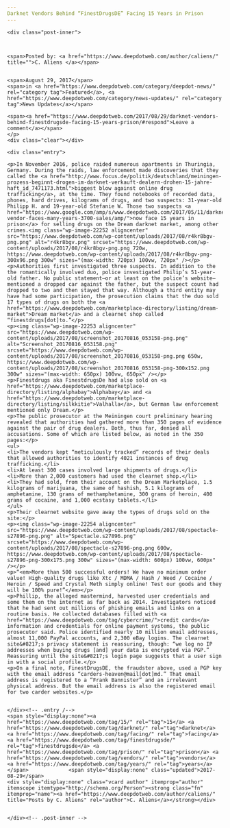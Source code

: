```yaml
---
Darknet Vendors Behind “FinestDrugsDE” Facing 15 Years in Prison
---
```

<article class="post-listing post-22241 post type-post status-publish format-standard has-post-thumbnail hentry  tag-1886 tag-darknet tag-facing tag-finestdrugsde tag-prison tag-vendors tag-years">
    
    <div class="post-inner">
    
    
        
    <span>Posted by: <a href="https://www.deepdotweb.com/author/caliens/" title="">C. Aliens </a></span>
    
    
    <span>August 29, 2017</span>
    <span>in <a href="https://www.deepdotweb.com/category/deepdot-news/" rel="category tag">Featured</a>, <a href="https://www.deepdotweb.com/category/news-updates/" rel="category tag">News Updates</a></span>
    
    <span><a href="https://www.deepdotweb.com/2017/08/29/darknet-vendors-behind-finestdrugsde-facing-15-years-prison/#respond">Leave a comment</a></span>
    </p>
    <div class="clear"></div>
    
    <div class="entry">
    
    <p>In November 2016, police raided numerous apartments in Thuringia, Germany. During the raids, law enforcement made discoveries that they called the <a href="http://www.focus.de/politik/deutschland/meiningen-prozess-beginnt-drogen-im-darknet-verkauft-dealern-drohen-15-jahre-haft_id_7471173.html">biggest blow against online drug trafficking</a>, at the time. They found notebooks of recorded data, phones, hard drives, kilograms of drugs, and two suspects: 31-year-old Philipp H. and 19-year-old Stefanie W. Those two suspects <a href="https://www.google.com/amp/s/www.deepdotweb.com/2017/05/11/darknet-vendor-faces-many-years-3700-sales/amp/">now face 15 years in prison</a> for selling drugs on the Dream darknet market, among other crimes.<img class="wp-image-22252 aligncenter" src="https://www.deepdotweb.com/wp-content/uploads/2017/08/r4kr8bgv-png.png" alt="r4kr8bgv.png" srcset="https://www.deepdotweb.com/wp-content/uploads/2017/08/r4kr8bgv-png.png 720w, https://www.deepdotweb.com/wp-content/uploads/2017/08/r4kr8bgv-png-300x96.png 300w" sizes="(max-width: 720px) 100vw, 720px" /></p>
    <p>Authorities first investigated three suspects. In addition to the the romantically involved duo, police investigated Philip’s 51-year-old father. No public statement—or at least on the police’s website—mentioned a dropped car against the father, but the suspect count had dropped to two and then stayed that way. Although a third entity may have had some participation, the prosecution claims that the duo sold 17 types of drugs on both the <a href="https://www.deepdotweb.com/marketplace-directory/listing/dream-market">Dream market</a> and a clearnet shop called “finestdrugs[dot]to.”</p>
    <p><img class="wp-image-22253 aligncenter" src="https://www.deepdotweb.com/wp-content/uploads/2017/08/screenshot_20170816_053158-png.png" alt="Screenshot_20170816_053158.png" srcset="https://www.deepdotweb.com/wp-content/uploads/2017/08/screenshot_20170816_053158-png.png 650w, https://www.deepdotweb.com/wp-content/uploads/2017/08/screenshot_20170816_053158-png-300x152.png 300w" sizes="(max-width: 650px) 100vw, 650px" /></p>
    <p>Finestdrugs aka FinestdrugsDe had also sold on <a href="https://www.deepdotweb.com/marketplace-directory/listing/alphabay">Alphabay</a> and <a href="https://www.deepdotweb.com/marketplace-directory/listing/silkkitie">Valhalla</a>, but German law enforcement mentioned only Dream.</p>
    <p>The public prosecutor at the Meiningen court preliminary hearing revealed that authorities had gathered more than 350 pages of evidence against the pair of drug dealers. Both, thus far, denied all accusations. Some of which are listed below, as noted in the 350 pages:</p>
    <ul>
    <li>The vendors kept “meticulously tracked” records of their deals that allowed authorities to identify 4021 instances of drug trafficking.</li>
    <li>At least 300 cases involved large shipments of drugs.</li>
    <li>More than 2,000 customers had used the clearnet shop.</li>
    <li>They had sold, from their account on the Dream Marketplace, 1.5 kilograms of marijuana, the same of hashish, 5.1 kilograms of amphetamine, 130 grams of methamphetamine, 300 grams of heroin, 400 grams of cocaine, and 1,000 ecstasy tablets.</li>
    </ul>
    <p>Their clearnet website gave away the types of drugs sold on the site:</p>
    <p><img class="wp-image-22254 aligncenter" src="https://www.deepdotweb.com/wp-content/uploads/2017/08/spectacle-s27896-png.png" alt="Spectacle.s27896.png" srcset="https://www.deepdotweb.com/wp-content/uploads/2017/08/spectacle-s27896-png.png 600w, https://www.deepdotweb.com/wp-content/uploads/2017/08/spectacle-s27896-png-300x175.png 300w" sizes="(max-width: 600px) 100vw, 600px" /></p>
    <p>“<em>More than 500 successful orders! We have no minimum order value! High-quality drugs like Xtc / MDMA / Hash / Weed / Cocaine / Heroin / Speed and Crystal Meth simply online! Test our goods and they will be 100% pure!”</em></p>
    <p>Phillip, the alleged mastermind, harvested user credentials and some them on the internet as far back as 2014. Investigators noticed that he had sent out millions of phishing emails and links on a routine basis. He collected databases filled with <a href="https://www.deepdotweb.com/tag/cybercrime/">credit cards</a> information and credentials for online payment systems, the public prosecutor said. Police identified nearly 10 million email addresses, almost 11,000 PayPal accounts, and 2,300 eBay logins. The clearnet site&#8217;s privacy statement is reassuring, though: “we log no IP addresses when buying drugs [and] your data is encrypted via PGP.” Reassuring until the site&#8217;s login page suggests that a user sign in with a social profile.</p>
    <p>On a final note, FinestDrugsDE, the fraudster above, used a PGP key with the email address “carders-heaven@mail[dot]md.” That email address is registered to a “Frank Bannister” and an irrelevant physical address. But the email address is also the registered email for two carder websites.</p>
    
    
    </div><!-- .entry /-->
    <span style="display:none"><a href="https://www.deepdotweb.com/tag/15/" rel="tag">15</a> <a href="https://www.deepdotweb.com/tag/darknet/" rel="tag">darknet</a> <a href="https://www.deepdotweb.com/tag/facing/" rel="tag">facing</a> <a href="https://www.deepdotweb.com/tag/finestdrugsde/" rel="tag">finestdrugsde</a> <a href="https://www.deepdotweb.com/tag/prison/" rel="tag">prison</a> <a href="https://www.deepdotweb.com/tag/vendors/" rel="tag">vendors</a> <a href="https://www.deepdotweb.com/tag/years/" rel="tag">years</a></span>				<span style="display:none" class="updated">2017-08-29</span>
    <div style="display:none" class="vcard author" itemprop="author" itemscope itemtype="http://schema.org/Person"><strong class="fn" itemprop="name"><a href="https://www.deepdotweb.com/author/caliens/" title="Posts by C. Aliens" rel="author">C. Aliens</a></strong></div>
    
    
    </div><!-- .post-inner -->
</article><!-- .post-listing -->

